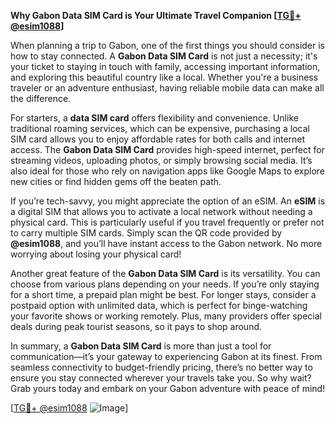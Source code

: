 **Why Gabon Data SIM Card is Your Ultimate Travel Companion [[TG💪+ @esim1088](https://t.me/s/esim1088)]**

When planning a trip to Gabon, one of the first things you should consider is how to stay connected. A **Gabon Data SIM Card** is not just a necessity; it's your ticket to staying in touch with family, accessing important information, and exploring this beautiful country like a local. Whether you're a business traveler or an adventure enthusiast, having reliable mobile data can make all the difference.

For starters, a **data SIM card** offers flexibility and convenience. Unlike traditional roaming services, which can be expensive, purchasing a local SIM card allows you to enjoy affordable rates for both calls and internet access. The **Gabon Data SIM Card** provides high-speed internet, perfect for streaming videos, uploading photos, or simply browsing social media. It’s also ideal for those who rely on navigation apps like Google Maps to explore new cities or find hidden gems off the beaten path.

If you’re tech-savvy, you might appreciate the option of an eSIM. An **eSIM** is a digital SIM that allows you to activate a local network without needing a physical card. This is particularly useful if you travel frequently or prefer not to carry multiple SIM cards. Simply scan the QR code provided by **@esim1088**, and you’ll have instant access to the Gabon network. No more worrying about losing your physical card!

Another great feature of the **Gabon Data SIM Card** is its versatility. You can choose from various plans depending on your needs. If you’re only staying for a short time, a prepaid plan might be best. For longer stays, consider a postpaid option with unlimited data, which is perfect for binge-watching your favorite shows or working remotely. Plus, many providers offer special deals during peak tourist seasons, so it pays to shop around.

In summary, a **Gabon Data SIM Card** is more than just a tool for communication—it’s your gateway to experiencing Gabon at its finest. From seamless connectivity to budget-friendly pricing, there’s no better way to ensure you stay connected wherever your travels take you. So why wait? Grab yours today and embark on your Gabon adventure with peace of mind! 

[[TG💪+ @esim1088](https://t.me/s/esim1088) ![Image](https://i.postimg.cc/Y0z9fWf4/image.png)]